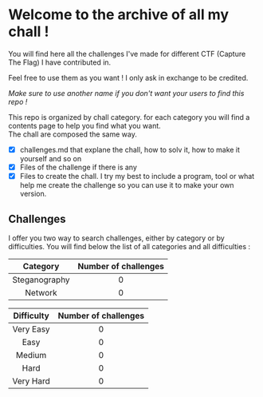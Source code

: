 # Welcome to the archive of all my chall !

You will find here all the challenges I've made for different CTF (Capture The Flag) I have contributed in.

Feel free to use them as you want ! I only ask in exchange to be credited. 

*Make sure to use another name if you don't want your users to find this repo !*

This repo is organized by chall category. for each category you will find a contents page to help you find what you want.<br>
The chall are composed the same way.
- [X] challenges.md that explane the chall, how to solv it, how to make it yourself and so on
- [X] Files of the challenge if there is any
- [X] Files to create the chall. I try my best to include a program, tool or what help me create the challenge so you can use it to make your own version.

## Challenges 

I offer you two way to search challenges, either by category or by difficulties. You will find below the list of all categories and all difficulties :

| Category | Number of challenges |
| :---: | :---: |
| Steganography | 0 |
| Network | 0 |

| Difficulty | Number of challenges |
| :---: | :---: |
| Very Easy | 0 |
| Easy | 0 |  
| Medium | 0 |
| Hard | 0 |
| Very Hard | 0 |

